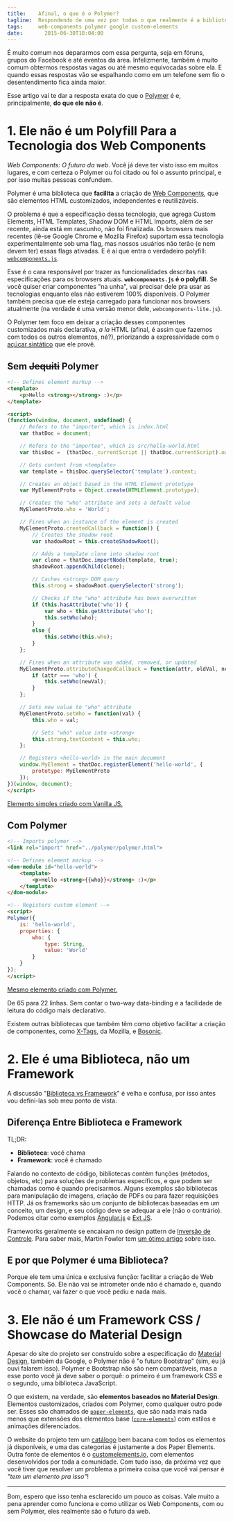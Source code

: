 ```yaml
---
title:    Afinal, o que é o Polymer?
tagline:  Respondendo de uma vez por todas o que realmente é a biblioteca da Google (e principalmente: o que ela não é)
tags:     web-components polymer google custom-elements
date:		2015-06-30T18:04:00
---
```


É muito comum nos depararmos com essa pergunta, seja em fóruns, grupos do Facebook e até eventos da área. Infelizmente, também é muito comum obtermos respostas vagas ou até mesmo equivocadas sobre ela. E quando essas respostas vão se espalhando como em um telefone sem fio o desentendimento fica ainda maior.

Esse artigo vai te dar a resposta exata do que o [Polymer](https://www.polymer-project.org/) é e, principalmente, **do que ele não é**.

# 1. Ele não é um Polyfill Para a Tecnologia dos Web Components
*Web Components: O futuro da web*. Você já deve ter visto isso em muitos lugares, e com certeza o Polymer ou foi citado ou foi o assunto principal, e por isso muitas pessoas confundem.

Polymer é uma biblioteca que **facilita** a criação de [Web Components](http://tableless.com.br/web-components-introducao/), que são elementos HTML customizados, independentes e reutilizáveis.

O problema é que a especificação dessa tecnologia, que agrega Custom Elements, HTML Templates, Shadow DOM e HTML Imports, além de ser recente, ainda está em rascunho, não foi finalizada. Os browsers mais recentes (lê-se Google Chrome e Mozilla Firefox) suportam essa tecnologia experimentalmente sob uma flag, mas nossos usuários não terão (e nem devem ter) essas flags ativadas. E é aí que entra o verdadeiro polyfill: [`webcomponents.js`](https://github.com/WebComponents/webcomponentsjs).

Esse é o cara responsável por trazer as funcionalidades descritas nas especificações para os browsers atuais. **`webcomponents.js` é o polyfill.** Se você quiser criar componentes "na unha", vai precisar dele pra usar as tecnologias enquanto elas não estiverem 100% disponíveis. O Polymer também precisa que ele esteja carregado para funcionar nos browsers atualmente (na verdade é uma versão menor dele, `webcomponents-lite.js`).

O Polymer tem foco em deixar a criação desses componentes customizados mais declarativa, *a la* HTML (afinal, é assim que fazemos com todos os outros elementos, né?), priorizando a expressividade com o [açúcar sintático](https://pt.wikipedia.org/wiki/A%C3%A7%C3%BAcar_sint%C3%A1tico) que ele provê.

## Sem <del>Jequiti</del> Polymer
``` html
<!-- Defines element markup -->
<template>
    <p>Hello <strong></strong> :)</p>
</template>

<script>
(function(window, document, undefined) {
    // Refers to the "importer", which is index.html
    var thatDoc = document;

    // Refers to the "importee", which is src/hello-world.html
    var thisDoc =  (thatDoc._currentScript || thatDoc.currentScript).ownerDocument;

    // Gets content from <template>
    var template = thisDoc.querySelector('template').content;

    // Creates an object based in the HTML Element prototype
    var MyElementProto = Object.create(HTMLElement.prototype);

    // Creates the "who" attribute and sets a default value
    MyElementProto.who = 'World';

    // Fires when an instance of the element is created
    MyElementProto.createdCallback = function() {
        // Creates the shadow root
        var shadowRoot = this.createShadowRoot();

        // Adds a template clone into shadow root
        var clone = thatDoc.importNode(template, true);
        shadowRoot.appendChild(clone);

        // Caches <strong> DOM query
        this.strong = shadowRoot.querySelector('strong');

        // Checks if the "who" attribute has been overwritten
        if (this.hasAttribute('who')) {
            var who = this.getAttribute('who');
            this.setWho(who);
        }
        else {
            this.setWho(this.who);
        }
    };

    // Fires when an attribute was added, removed, or updated
    MyElementProto.attributeChangedCallback = function(attr, oldVal, newVal) {
        if (attr === 'who') {
            this.setWho(newVal);
        }
    };

    // Sets new value to "who" attribute
    MyElementProto.setWho = function(val) {
        this.who = val;

        // Sets "who" value into <strong>
        this.strong.textContent = this.who;
    };

    // Registers <hello-world> in the main document
    window.MyElement = thatDoc.registerElement('hello-world', {
        prototype: MyElementProto
    });
})(window, document);
</script>
```
[Elemento simples criado com Vanilla JS.](https://github.com/webcomponents/hello-world-element/blob/master/hello-world.html)

## Com Polymer
``` html
<!-- Imports polymer -->
<link rel="import" href="../polymer/polymer.html">

<!-- Defines element markup -->
<dom-module id="hello-world">
    <template>
        <p>Hello <strong>{{who}}</strong> :)</p>
    </template>
</dom-module>

<!-- Registers custom element -->
<script>
Polymer({
    is: 'hello-world',
    properties: {
        who: {
            type: String,
            value: 'World'
        }
    }
});
</script>
```
[Mesmo elemento criado com Polymer.](https://github.com/webcomponents/hello-world-polymer/blob/master/hello-world.html)

De 65 para 22 linhas. Sem contar o two-way data-binding e a facilidade de leitura do código mais declarativo.

Existem outras bibliotecas que também têm como objetivo facilitar a criação de componentes, como [X-Tags](http://x-tags.org/), da Mozilla, e [Bosonic](http://bosonic.github.io/).

# 2. Ele é uma Biblioteca, não um Framework
A discussão "[Biblioteca vs Framework](http://stackoverflow.com/q/148747/1574059)"  é velha e confusa, por isso antes vou defini-las sob meu ponto de vista.

## Diferença Entre Biblioteca e Framework
TL;DR:  
- **Biblioteca**: você chama
- **Framework**: você é chamado

Falando no contexto de código, bibliotecas contém funções (métodos, objetos, etc) para soluções de problemas específicos, e que podem ser chamadas como é quando precisarmos. Alguns exemplos são bibliotecas para manipulação de imagens, criação de PDFs ou para fazer requisições HTTP. Já os frameworks são um conjunto de bibliotecas baseadas em um conceito, um design, e seu código deve se adequar a ele (não o contrário). Podemos citar como exemplos [Angular.js](https://angularjs.org/) e [Ext JS](http://www.sencha.com/products/extjs/).

Frameworks geralmente se encaixam no design pattern de [Inversão de Controle](https://pt.wikipedia.org/wiki/Invers%C3%A3o_de_controle).
Para saber mais, Martin Fowler tem [um ótimo artigo](http://martinfowler.com/bliki/InversionOfControl.html) sobre isso.

## E por que Polymer é uma Biblioteca?
Porque ele tem uma única e exclusiva função: facilitar a criação de Web Components. Só. Ele não vai se intrometer onde não é chamado e, quando você o chamar, vai fazer o que você pediu e nada mais.

# 3. Ele não é um Framework CSS / Showcase do Material Design
Apesar do site do projeto ser construído sobre a especificação do [Material Design](https://www.google.com/design/spec/material-design), também da Google, o Polymer não é "o futuro Bootstrap" (sim, eu já ouvi falarem isso). Polymer e Bootstrap não são nem comparáveis, mas a esse ponto você já deve saber o porquê: o primeiro é um framework CSS e o segundo, uma biblioteca JavaScript.

O que existem, na verdade, são **elementos baseados no Material Design**. Elementos customizados, criados com Polymer, como qualquer outro pode ser. Esses são chamados de [`paper-elements`](https://www.polymer-project.org/0.5/components/paper-elements/demo.html), que são nada mais nada menos que extensões dos elementos base ([`core-elements`](https://www.polymer-project.org/0.5/components/core-elements/demo.html)) com estilos e animações diferenciados.

O website do projeto tem um [catálogo](https://elements.polymer-project.org/) bem bacana com todos os elementos já disponíveis, e uma das categorias é justamente a dos Paper Elements. Outra fonte de elementos é o [customelements.io](https://customelements.io/), com elementos desenvolvidos por toda a comunidade. Com tudo isso, da próxima vez que você tiver que resolver um problema a primeira coisa que você vai pensar é *"tem um elemento pra isso"*!

---

Bom, espero que isso tenha esclarecido um pouco as coisas. Vale muito a pena aprender como funciona e como utilizar os Web Components, com ou sem Polymer, eles realmente são o futuro da web.
